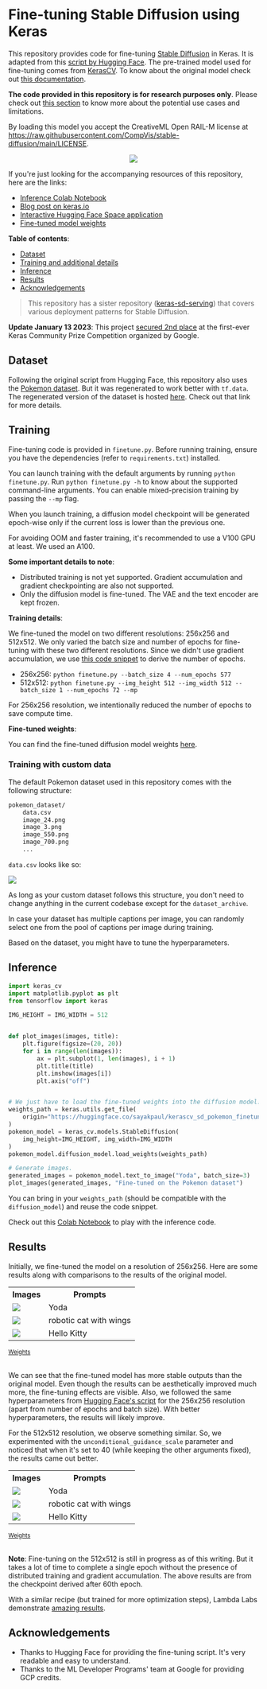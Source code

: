 # Fine-tuning Stable Diffusion using Keras

This repository provides code for fine-tuning [Stable Diffusion](https://huggingface.co/CompVis/stable-diffusion-v1-4) in Keras. It is adapted from this [script by Hugging Face](https://github.com/huggingface/diffusers/blob/main/examples/text_to_image/train_text_to_image.py). The pre-trained model used for fine-tuning comes from [KerasCV](https://github.com/keras-team/keras-cv/tree/master/keras_cv/models/stable_diffusion). To know about the original model check out [this documentation](https://huggingface.co/CompVis/stable-diffusion-v1-4).  

**The code provided in this repository is for research purposes only**. Please check out [this section](https://github.com/keras-team/keras-cv/tree/master/keras_cv/models/stable_diffusion#uses) to know more about the potential use cases and limitations.

By loading this model you accept the CreativeML Open RAIL-M license at https://raw.githubusercontent.com/CompVis/stable-diffusion/main/LICENSE.

<div align="center">
<img src="https://i.imgur.com/X4m614M.png"/>
</div>

If you're just looking for the accompanying resources of this repository, here are the links:

* [Inference Colab Notebook](https://colab.research.google.com/github/sayakpaul/stable-diffusion-keras-ft/blob/main/notebooks/generate_images_with_finetuned_stable_diffusion.ipynb)
* [Blog post on keras.io](https://keras.io/examples/generative/finetune_stable_diffusion/)
* [Interactive Hugging Face Space application](https://huggingface.co/spaces/sayakpaul/pokemon-sd-kerascv)
* [Fine-tuned model weights](https://huggingface.co/sayakpaul/kerascv_sd_pokemon_finetuned)

**Table of contents**:

* [Dataset](#dataset)
* [Training and additional details](#training)
* [Inference](#inference)
* [Results](#results)
* [Acknowledgements](#acknowledgements)

> This repository has a sister repository ([keras-sd-serving](https://github.com/deep-diver/keras-sd-serving)) that covers various deployment patterns for Stable Diffusion. 

**Update January 13 2023**: This project [secured 2nd place](https://discuss.tensorflow.org/t/announcing-the-keras-community-prize-first-edition/13148/29) at the first-ever Keras Community Prize Competition organized by Google.

## Dataset 

Following the original script from Hugging Face, this repository also uses the [Pokemon dataset](https://huggingface.co/datasets/lambdalabs/pokemon-blip-captions). But it was regenerated to work better with `tf.data`. The regenerated version of the dataset is hosted [here](https://huggingface.co/datasets/sayakpaul/pokemon-blip-original-version). Check out that link for more details.

## Training

Fine-tuning code is provided in `finetune.py`. Before running training, ensure you have the dependencies (refer to `requirements.txt`) installed.

You can launch training with the default arguments by running `python finetune.py`. Run `python finetune.py -h` to know about the supported command-line arguments. You can enable mixed-precision training by passing the `--mp` flag.

When you launch training, a diffusion model checkpoint will be generated epoch-wise only if the current loss is lower than the previous one.

For avoiding OOM and faster training, it's recommended to use a V100 GPU at least. We used an A100.   

**Some important details to note**:

* Distributed training is not yet supported. Gradient accumulation and gradient checkpointing are also not supported.
* Only the diffusion model is fine-tuned. The VAE and the text encoder are kept frozen. 


**Training details**:

We fine-tuned the model on two different resolutions: 256x256 and 512x512. We only varied the batch size and number of epochs for fine-tuning
with these two different resolutions. Since we didn't use gradient accumulation, we use [this code snippet](https://github.com/huggingface/diffusers/blob/b693aff7951c8562a2d11664dd78667c5a97640e/examples/text_to_image/train_text_to_image.py#L568-L572) to derive the number of epochs. 

* 256x256: `python finetune.py --batch_size 4 --num_epochs 577`
* 512x512: `python finetune.py --img_height 512 --img_width 512 --batch_size 1 --num_epochs 72 --mp`

For 256x256 resolution, we intentionally reduced the number of epochs to save compute time.

**Fine-tuned weights**:

You can find the fine-tuned diffusion model weights [here](https://huggingface.co/sayakpaul/kerascv_sd_pokemon_finetuned/tree/main). 

### Training with custom data

The default Pokemon dataset used in this repository comes with the following structure:

```bash 
pokemon_dataset/
    data.csv
    image_24.png   
    image_3.png    
    image_550.png  
    image_700.png
    ...
```

`data.csv` looks like so:

![](https://i.imgur.com/AeRqWPH.png)

As long as your custom dataset follows this structure, you don't need to change anything in the current codebase except for the `dataset_archive`.

In case your dataset has multiple captions per image, you can randomly select one from the pool of captions per image during training.

Based on the dataset, you might have to tune the hyperparameters.

## Inference

```py
import keras_cv
import matplotlib.pyplot as plt
from tensorflow import keras

IMG_HEIGHT = IMG_WIDTH = 512


def plot_images(images, title):
    plt.figure(figsize=(20, 20))
    for i in range(len(images)):
        ax = plt.subplot(1, len(images), i + 1)
        plt.title(title)
        plt.imshow(images[i])
        plt.axis("off")


# We just have to load the fine-tuned weights into the diffusion model.
weights_path = keras.utils.get_file(
    origin="https://huggingface.co/sayakpaul/kerascv_sd_pokemon_finetuned/resolve/main/ckpt_epochs_72_res_512_mp_True.h5"
)
pokemon_model = keras_cv.models.StableDiffusion(
    img_height=IMG_HEIGHT, img_width=IMG_WIDTH
)
pokemon_model.diffusion_model.load_weights(weights_path)

# Generate images.
generated_images = pokemon_model.text_to_image("Yoda", batch_size=3)
plot_images(generated_images, "Fine-tuned on the Pokemon dataset")
```

You can bring in your `weights_path` (should be compatible with the `diffusion_model`) and reuse the code snippet. 

Check out this [Colab Notebook](https://colab.research.google.com/github/sayakpaul/stable-diffusion-keras-ft/blob/main/notebooks/generate_images_with_finetuned_stable_diffusion.ipynb) to play with the inference code.

## Results

Initially, we fine-tuned the model on a resolution of 256x256. Here are some results along with comparisons to the results
of the original model. 

<div align="left">
<table>
  <tr>
    <th>Images</img></th>
    <th>Prompts</img></th>
  </tr>
  <tr>
    <td><img src="https://i.imgur.com/6eT1hPa.png"></img></td>
    <td>Yoda</td>
  </tr>
  <tr>
    <td><img src="https://i.imgur.com/q4tmr4a.png"></img></td>
    <td>robotic cat with wings</td>
  </tr>
  <tr>
    <td><img src="https://i.imgur.com/kaD8uRp.png> "></img></td>
    <td>Hello Kitty</td>
  </tr>
</table>
<sub><a href="https://huggingface.co/sayakpaul/kerascv_sd_pokemon_finetuned/resolve/main/ckpt_epochs_577_res_256_mp_False.h5">Weights</a></sub>
</div><br>

We can see that the fine-tuned model has more stable outputs than the original model. Even though the results can be aesthetically improved much more, the fine-tuning effects are visible. Also, we followed the same hyperparameters from [Hugging Face's script](https://github.com/huggingface/diffusers/blob/main/examples/text_to_image/train_text_to_image.py) for the 256x256 resolution (apart from number of epochs and batch size). With 
better hyperparameters, the results will likely improve.

For the 512x512 resolution, we observe something similar. So, we experimented with the `unconditional_guidance_scale` parameter and noticed that when it's set to 40 (while keeping the other arguments fixed), the results came out better.

<div align="left">
<table>
  <tr>
    <th>Images</img></th>
    <th>Prompts</img></th>
  </tr>
  <tr>
    <td><img src="https://i.imgur.com/NfM3iOl.png"></img></td>
    <td>Yoda</td>
  </tr>
  <tr>
    <td><img src="https://i.imgur.com/ow8sKMH.png"></img></td>
    <td>robotic cat with wings</td>
  </tr>
  <tr>
    <td><img src="https://i.imgur.com/AG10vu5.png"></img></td>
    <td>Hello Kitty</td>
  </tr>
</table>
<sub><a href="https://huggingface.co/sayakpaul/kerascv_sd_pokemon_finetuned/resolve/main/ckpt_epochs_72_res_512_mp_True.h5">Weights</a></sub>
</div><br>

**Note**: Fine-tuning on the 512x512 is still in progress as of this writing. But it takes a lot of time to complete a single epoch without the presence of distributed training and gradient accumulation. The above results are from the checkpoint derived after 60th epoch. 

With a similar recipe (but trained for more optimization steps), Lambda Labs demonstrate [amazing results](https://github.com/LambdaLabsML/examples/tree/main/stable-diffusion-finetuning).

## Acknowledgements

* Thanks to Hugging Face for providing the fine-tuning script. It's very readable and easy to understand.
* Thanks to the ML Developer Programs' team at Google for providing GCP credits.
